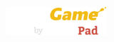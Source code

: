 <p>
<!--   <a href="https://www.linkedin.com/in/nikitapermikov/" target="_blank">
    <img src="https://github.com/nikit34/nikit34/blob/main/media/icons8-linkedin-96.png" alt="Linkedlin" height="96"/>
  </a> -->
<!--   &nbsp; -->
<!--   <a href="https://t.me/nikit34" target="_blank">
    <img src="https://github.com/nikit34/nikit34/blob/main/media/icons8-telegram-96.png" alt="Telegram" height="96"/>
  </a> -->
<!--   &nbsp;&nbsp; -->
<!--   <a href="https://nikit34.github.io/" target="_blank">
    <img src="https://github.com/nikit34/nikit34/blob/main/media/icons8-portfolio-96.png" alt="Portfolio" height="96"/>
  </a> -->
<!--   &nbsp;&nbsp;&nbsp;&nbsp; -->
  <a href="https://www.codingame.com/profile/bfe0d4199480884ca6803c250ede14339669463" target="_blank">
    <img src="https://github.com/nikit34/nikit34/blob/main/media/icons-codingame-96.png" alt="Codingame" height="64" top="70"/>
  </a>
</p>
<!--
[![](https://readme-typing-svg.herokuapp.com?color=ff0000&lines=Click+me...)](https://nikit34.github.io/)
 -->
